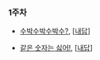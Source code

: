 ### 1주차
* [수박수박수박수?](https://programmers.co.kr/learn/courses/30/lessons/12922), [[내답](https://gist.github.com/HTMLhead/64dc6a4ef9dba829341a9a89a4e16747)]

* [같은 숫자는 싫어!](https://programmers.co.kr/learn/courses/30/lessons/12906?language=javascript), [[내답](https://gist.github.com/HTMLhead/a19d08d31b35f4ca8d917756657270c4)]